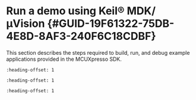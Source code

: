 # Run a demo using Keil® MDK/μVision {#GUID-19F61322-75DB-4E8D-8AF3-240F6C18CDBF}

This section describes the steps required to build, run, and debug example applications provided in the MCUXpresso SDK.


```{include} ../topics/install_cmsis_device_pack.md
:heading-offset: 1
```

```{include} ../topics/build_an_example_application.md
:heading-offset: 1
```

```{include} ../topics/run_an_example_application_002.md
:heading-offset: 1
```

